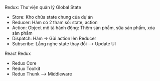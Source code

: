 Redux: Thư viện quản lý Global State

- Store: Kho chứa state chung của dự án
- Reducer: Hàm có 2 tham số: state, action
- Action: Object mô tả hành động: Thêm sản phẩm, sửa sản phẩm, xóa sản phẩm
- Dispatch: Hàm -> Gửi action lên Reducer
- Subscribe: Lắng nghe state thay đổi --> Update UI

React Redux

- Redux Core
- Redux Toolkit
- Redux Thunk --> Middleware
